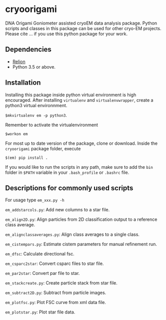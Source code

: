 # cryoorigami
DNA Origami Goniometer assisted cryoEM data analysis package. Python scripts and classes in this package can be used for other cryo-EM projects. Please cite ... if you use this python package for your work. 

## Dependencies

- [Relion](https://github.com/3dem/relion)
- Python 3.5 or above. 

## Installation

Installing this package inside python virtual environment is high encouraged. After installing `virtualenv` and `virtualenvwrapper`, create a python3 virtual environnment.

`$mkvirtualenv em -p python3`.

Remember to activate the virtualenvironment

`$workon em`

For most up to date version of the package, clone or download. Inside the `cryoorigami` package folder, execute

`$(em) pip install .` 

If you would like to run the scripts in any path, make sure to add the `bin` folder in `$PATH` variable in your `.bash_profile` or `.bashrc` file.

## Descriptions for commonly used scripts

For usage type `em_xxx.py -h`

`em_addstarcols.py`: Add new columns to a star file.

`em_align2D.py`: Align particles from 2D classification output to a reference class average.

`em_alignclassaverages.py`: Align class averages to a single class.   

`em_cistempars.py`: Estimate cistem parameters for manual refinement run.

`em_dfsc`: Calculate directional fsc.

`em_csparc2star`: Convert csparc files to star file.

`em_par2star`: Convert par file to star.

`em_stackcreate.py`: Create particle stack from star file.

`em_subtract2D.py`: Subtract from particle images. 

`em_plotfsc.py`: Plot FSC curve from xml data file.

`em_plotstar.py`: Plot star file data.


